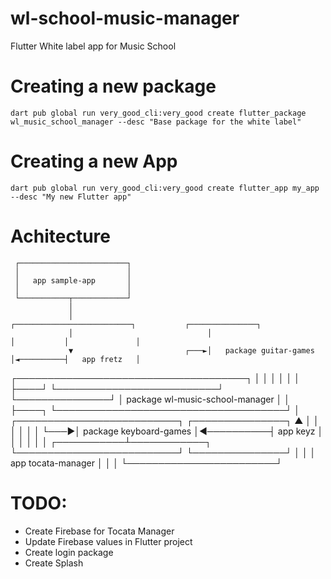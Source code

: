 # wl-school-music-manager
Flutter White label app for Music School 


# Creating a new package

  `dart pub global run very_good_cli:very_good create flutter_package wl_music_school_manager --desc "Base package for the white label"`

# Creating a new App

  `dart pub global run very_good_cli:very_good create flutter_app my_app --desc "My new Flutter app"`


# Achitecture

     ┌────────────────────────┐
     │                        │
     │   app sample-app       │
     │                        │
     └───────────┬────────────┘
                 │
                 │                              ┌──────────────────────────┐           ┌───────────────┐
                 │                              │                          │           │               │
                 ▼                         ┌───►│   package guitar-games   │◄──────────┤   app fretz   │
┌─────────────────────────────────────┐    │    │                          │           │               │
│                                     ├────┘    └──────────────────────────┘           └───────────────┘
│   package wl-music-school-manager   │
│                                     ├────┐
└─────────────────────────────────────┘    │    ┌──────────────────────────┐           ┌───────────────┐
                 ▲                         │    │                          │           │               │
                 │                         └───►│  package keyboard-games  │◄──────────┤   app keyz    │
                 │                              │                          │           │               │
     ┌───────────┴────────────┐                 └──────────────────────────┘           └───────────────┘
     │                        │
     │   app tocata-manager   │
     │                        │
     └────────────────────────┘


# TODO:

  - Create Firebase for Tocata Manager
  - Update Firebase values in Flutter project
  - Create login package
  - Create Splash